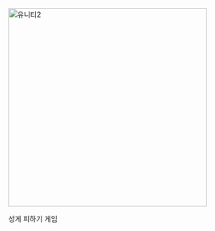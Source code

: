 <img width="397" alt="유니티2" src="https://github.com/2xHjin/unity_sample-app/assets/70028148/26bbcb1f-a969-4a22-8eab-e4b300dfd6c2">

성게 피하기 게임

